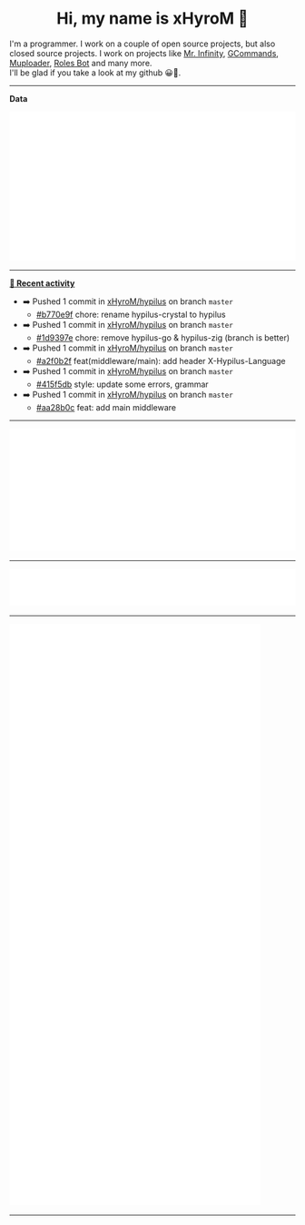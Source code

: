 <p align="center">
    <!-- <img src="https://avatars.githubusercontent.com/u/56601352" width="192" alt="hyro's pfp" /> -->
    <h1 align="center">Hi, my name is xHyroM 👋</h1>
</p>

I'm a programmer. I work on a couple of open source projects, but also closed source projects. I work on projects like [Mr. Infinity](https://discord.com/oauth2/authorize?client_id=720321585625694239&scope=bot%20applications.commands&permissions=8&redirect_uri=https://blobs.gq/imanager&prompt=consent&response_type=code), [GCommands](https://github.com/Garlic-Team/GCommands), [Muploader](https://github.com/xHyroM/Muploader), [Roles Bot](https://github.com/xHyroM/roles-bot) and many more.  
I'll be glad if you take a look at my github 😀👀.

___
**Data**

<img src="https://github.com/xHyroM/xHyroM/blob/master/.cache/base.svg">

___

**[📰 Recent activity](https://github.com/xHyroM)**
* ➡️ Pushed 1 commit in [xHyroM/hypilus](https://github.com/xHyroM/hypilus) on branch `master`
  * [#b770e9f](https://github.com/xHyroM/hypilus/commit/b770e9f) chore: rename hypilus-crystal to hypilus
* ➡️ Pushed 1 commit in [xHyroM/hypilus](https://github.com/xHyroM/hypilus) on branch `master`
  * [#1d9397e](https://github.com/xHyroM/hypilus/commit/1d9397e) chore: remove hypilus-go &amp; hypilus-zig (branch is better)
* ➡️ Pushed 1 commit in [xHyroM/hypilus](https://github.com/xHyroM/hypilus) on branch `master`
  * [#a2f0b2f](https://github.com/xHyroM/hypilus/commit/a2f0b2f) feat(middleware/main): add header X-Hypilus-Language
* ➡️ Pushed 1 commit in [xHyroM/hypilus](https://github.com/xHyroM/hypilus) on branch `master`
  * [#415f5db](https://github.com/xHyroM/hypilus/commit/415f5db) style: update some errors, grammar
* ➡️ Pushed 1 commit in [xHyroM/hypilus](https://github.com/xHyroM/hypilus) on branch `master`
  * [#aa28b0c](https://github.com/xHyroM/hypilus/commit/aa28b0c) feat: add main middleware


___

<img src="https://github.com/xHyroM/xHyroM/blob/master/.cache/isocalendar.svg">

___

<img src="https://github.com/xHyroM/xHyroM/blob/master/.cache/languages.svg">

___

<img src="https://github.com/xHyroM/xHyroM/blob/master/.cache/achievements.svg">

___
